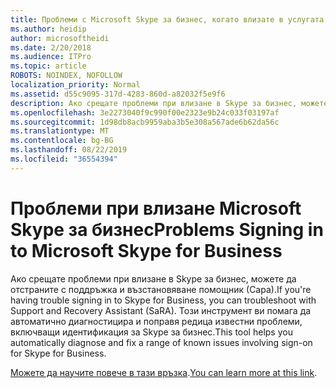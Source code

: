 ```yaml
---
title: Проблеми с Microsoft Skype за бизнес, когато влизате в услугата на Office 365
ms.author: heidip
author: microsoftheidi
ms.date: 2/20/2018
ms.audience: ITPro
ms.topic: article
ROBOTS: NOINDEX, NOFOLLOW
localization_priority: Normal
ms.assetid: d55c9095-317d-4283-860d-a82032f5e9f6
description: Ако срещате проблеми при влизане в Skype за бизнес, можете да отстраните с поддръжка и възстановяване помощник (Сара). Този инструмент ви помага да автоматично диагностицира и поправя редица известни проблеми, включващи идентификация за Skype за бизнес.
ms.openlocfilehash: 3e2273040f9c990f00e2323e9b24c033f03197af
ms.sourcegitcommit: 1d98db8acb9959aba3b5e308a567ade6b62da56c
ms.translationtype: MT
ms.contentlocale: bg-BG
ms.lasthandoff: 08/22/2019
ms.locfileid: "36554394"
---
```

# <a name="problems-signing-in-to-microsoft-skype-for-business"></a><span data-ttu-id="5ef94-104">Проблеми при влизане Microsoft Skype за бизнес</span><span class="sxs-lookup"><span data-stu-id="5ef94-104">Problems Signing in to Microsoft Skype for Business</span></span>

<span data-ttu-id="5ef94-105">Ако срещате проблеми при влизане в Skype за бизнес, можете да отстраните с поддръжка и възстановяване помощник (Сара).</span><span class="sxs-lookup"><span data-stu-id="5ef94-105">If you're having trouble signing in to Skype for Business, you can troubleshoot with Support and Recovery Assistant (SaRA).</span></span> <span data-ttu-id="5ef94-106">Този инструмент ви помага да автоматично диагностицира и поправя редица известни проблеми, включващи идентификация за Skype за бизнес.</span><span class="sxs-lookup"><span data-stu-id="5ef94-106">This tool helps you automatically diagnose and fix a range of known issues involving sign-on for Skype for Business.</span></span>
  
<span data-ttu-id="5ef94-107">[Можете да научите повече в тази връзка](https://support.microsoft.com/help/4087361/troubleshooting-office-365-issues-signing-in-to-skype-for-business).</span><span class="sxs-lookup"><span data-stu-id="5ef94-107">[You can learn more at this link](https://support.microsoft.com/help/4087361/troubleshooting-office-365-issues-signing-in-to-skype-for-business).</span></span>
  

